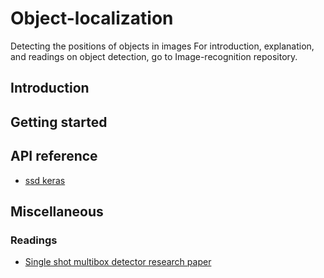 # Object-localization
Detecting the positions of objects in images
For introduction, explanation, and readings on object detection, go to Image-recognition repository.

## Introduction

## Getting started

## API reference
+ [ssd keras](https://github.com/rykov8/ssd_keras)

## Miscellaneous

### Readings
+ [Single shot multibox detector research paper](https://arxiv.org/pdf/1512.02325.pdf)

